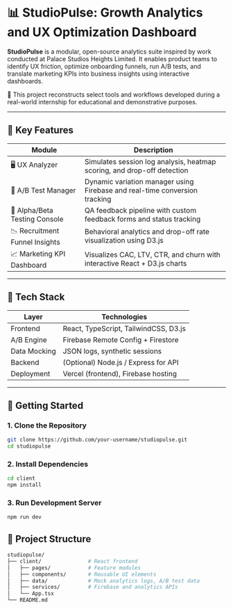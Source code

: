 # 📊 StudioPulse: Growth Analytics and UX Optimization Dashboard

**StudioPulse** is a modular, open-source analytics suite inspired by work conducted at Palace Studios Heights Limited. It enables product teams to identify UX friction, optimize onboarding funnels, run A/B tests, and translate marketing KPIs into business insights using interactive dashboards.

🚀 This project reconstructs select tools and workflows developed during a real-world internship for educational and demonstrative purposes.

---

## 🧠 Key Features

| Module                                | Description                                                                 |
|--------------------------------------|-----------------------------------------------------------------------------|
| 🖥️ UX Analyzer                        | Simulates session log analysis, heatmap scoring, and drop-off detection     |
| 🧪 A/B Test Manager                   | Dynamic variation manager using Firebase and real-time conversion tracking  |
| 🧪 Alpha/Beta Testing Console         | QA feedback pipeline with custom feedback forms and status tracking         |
| 📉 Recruitment Funnel Insights        | Behavioral analytics and drop-off rate visualization using D3.js            |
| 📈 Marketing KPI Dashboard            | Visualizes CAC, LTV, CTR, and churn with interactive React + D3.js charts   |

---

## 🧰 Tech Stack

| Layer       | Technologies                           |
|-------------|----------------------------------------|
| Frontend    | React, TypeScript, TailwindCSS, D3.js  |
| A/B Engine  | Firebase Remote Config + Firestore     |
| Data Mocking| JSON logs, synthetic sessions          |
| Backend     | (Optional) Node.js / Express for API   |
| Deployment  | Vercel (frontend), Firebase hosting    |

---

## 🚀 Getting Started

### 1. Clone the Repository

```bash
git clone https://github.com/your-username/studiopulse.git
cd studiopulse
```
### 2. Install Dependencies
```bash
cd client
npm install
```

### 3. Run Development Server
```bash
npm run dev
```
## 📁 Project Structure
```bash
studiopulse/
├── client/               # React frontend
│   ├── pages/            # Feature modules
│   ├── components/       # Reusable UI elements
│   ├── data/             # Mock analytics logs, A/B test data
│   ├── services/         # Firebase and analytics APIs
│   └── App.tsx
└── README.md
```
